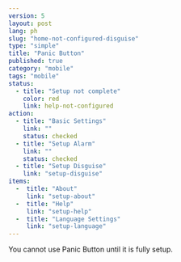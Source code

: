 ```yaml
---
version: 5
layout: post
lang: ph
slug: "home-not-configured-disguise"
type: "simple"
title: "Panic Button"
published: true
category: "mobile"
tags: "mobile"
status:
  - title: "Setup not complete"
    color: red
    link: help-not-configured
action:
  - title: "Basic Settings"
    link: ""
    status: checked
  - title: "Setup Alarm"
    link: ""
    status: checked
  - title: "Setup Disguise"
    link: "setup-disguise"
items:
  -  title: "About"
     link: "setup-about"
  -  title: "Help"
     link: "setup-help"
  -  title: "Language Settings"
     link: "setup-language"
---
```


You cannot use Panic Button until it is fully setup.

